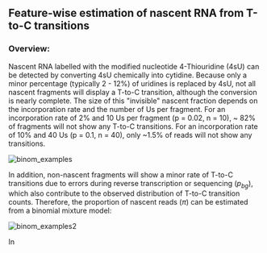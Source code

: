 ## Feature-wise estimation of nascent RNA from T-to-C transitions

### Overview:
Nascent RNA labelled with the modified nucleotide 4-Thiouridine (4sU) can be detected by converting 4sU chemically into cytidine. Because only a minor percentage (typically 2 - 12%) of uridines is replaced by 4sU, not all nascent fragments will display a T-to-C transition, although the conversion is nearly complete. The size of this "invisible" nascent fraction depends on the incorporation rate and the number of Us per fragment. For an incorporation rate of 2% and 10 Us per fragment (p = 0.02, n = 10), ~ 82% of fragments will not show any T-to-C transitions. For an incorporation rate of 10% and 40 Us (p = 0.1, n = 40), only ~1.5% of reads will not show any transitions.

![binom_examples](https://user-images.githubusercontent.com/37538623/234335505-d2fdf8fd-bf48-4cb8-ab1b-6dab904b6177.png)

In addition, non-nascent fragments will show a minor rate of T-to-C transitions due to errors during reverse transcription or sequencing ($p_{bg}$), which also contribute to the observed distribution of T-to-C transition counts. Therefore, the proportion of nascent reads ($\pi$) can be estimated from a binomial mixture model:

![binom_examples2](https://user-images.githubusercontent.com/37538623/234335531-b2e5143c-d8ca-4aa8-86c2-41305429fe10.png)

In <Title of mansucript> (ref.), we estimated these parameters separately for intronic and spliced fragments as well as for regulatory groups of genes.  

  ### Steps
..* Alignment to the genome using STAR (ref)
..* Identification of SNPs (from an external set of sequences; theoretically, this can be achieved from the same data, because SNPs should lead to a much higher T-to-C transition rate than 4sU incorporation)
..* Removal of reads that overlap putative SNPs
..* Identification and annotation of intronic and exon-exon junction reads with featureCounts (ref)
..* Feature-wise counting of T-to-C transitions (i.e. at the gene-level)
..* Estimation of parameters (transition probability and proportion of nascent reads, background transition rate within non-nascent reads) for groups of genes using non-linear regression in R 

### Tools
In <Title of mansucript> (ref.), we used the following tools:
..* STAR v2.5.3a
..* samtools v???
..* featureCounts v???
..* R v4.0.5

